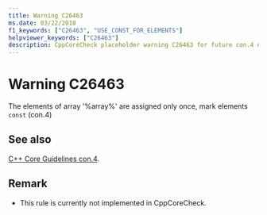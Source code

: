 ```yaml
---
title: Warning C26463
ms.date: 03/22/2018
f1_keywords: ["C26463", "USE_CONST_FOR_ELEMENTS"]
helpviewer_keywords: ["C26463"]
description: CppCoreCheck placeholder warning C26463 for future con.4 enforcement
---
```

# Warning C26463

The elements of array '%array%' are assigned only once, mark elements `const` (con.4)

## See also

[C++ Core Guidelines con.4](https://github.com/isocpp/CppCoreGuidelines/blob/master/CppCoreGuidelines.md#con4-use-const-to-define-objects-with-values-that-do-not-change-after-construction).

## Remark

- This rule is currently not implemented in CppCoreCheck.
